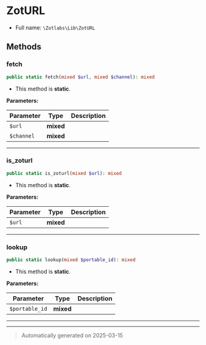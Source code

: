 
# ZotURL





* Full name: `\Zotlabs\Lib\ZotURL`




## Methods


### fetch



```php
public static fetch(mixed $url, mixed $channel): mixed
```



* This method is **static**.




**Parameters:**

| Parameter | Type | Description |
|-----------|------|-------------|
| `$url` | **mixed** |  |
| `$channel` | **mixed** |  |





***

### is_zoturl



```php
public static is_zoturl(mixed $url): mixed
```



* This method is **static**.




**Parameters:**

| Parameter | Type | Description |
|-----------|------|-------------|
| `$url` | **mixed** |  |





***

### lookup



```php
public static lookup(mixed $portable_id): mixed
```



* This method is **static**.




**Parameters:**

| Parameter | Type | Description |
|-----------|------|-------------|
| `$portable_id` | **mixed** |  |





***


***
> Automatically generated on 2025-03-15
